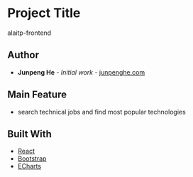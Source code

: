 # Project Title

alaitp-frontend

## Author

* **Junpeng He** - *Initial work* - [junpenghe.com](https://junpenghe.com)

## Main Feature
* search technical jobs and find most popular technologies


## Built With

* [React](https://reactjs.org/)
* [Bootstrap](https://getbootstrap.com/)
* [ECharts](https://echarts.apache.org/)


